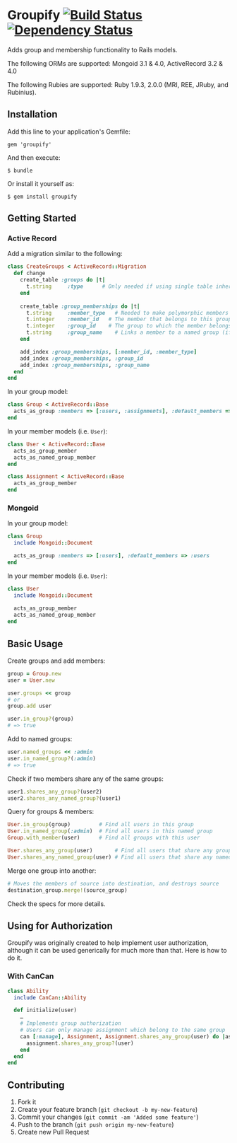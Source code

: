 # Groupify [![Build Status](https://secure.travis-ci.org/dwbutler/groupify.png)](http://travis-ci.org/dwbutler/groupify) [![Dependency Status](https://gemnasium.com/dwbutler/groupify.png)](https://gemnasium.com/dwbutler/groupify)
Adds group and membership functionality to Rails models.

The following ORMs are supported:
Mongoid 3.1 & 4.0, ActiveRecord 3.2 & 4.0

The following Rubies are supported:
Ruby 1.9.3, 2.0.0 (MRI, REE, JRuby, and Rubinius).

## Installation

Add this line to your application's Gemfile:

    gem 'groupify'

And then execute:

    $ bundle

Or install it yourself as:

    $ gem install groupify

## Getting Started

### Active Record
Add a migration similar to the following:

```ruby
class CreateGroups < ActiveRecord::Migration
  def change
    create_table :groups do |t|
      t.string     :type      # Only needed if using single table inheritence
    end
    
    create_table :group_memberships do |t|
      t.string     :member_type   # Needed to make polymorphic members work
      t.integer    :member_id   # The member that belongs to this group
      t.integer    :group_id    # The group to which the member belongs
      t.string     :group_name    # Links a member to a named group (if using named groups)
    end

    add_index :group_memberships, [:member_id, :member_type]
    add_index :group_memberships, :group_id
    add_index :group_memberships, :group_name
  end
end
```

In your group model:

```ruby
class Group < ActiveRecord::Base  
  acts_as_group :members => [:users, :assignments], :default_members => :users
end
```

In your member models (i.e. `User`):

```ruby
class User < ActiveRecord::Base
  acts_as_group_member
  acts_as_named_group_member
end

class Assignment < ActiveRecord::Base
  acts_as_group_member
end
```

### Mongoid
In your group model:

```ruby
class Group
  include Mongoid::Document

  acts_as_group :members => [:users], :default_members => :users
end
```

In your member models (i.e. `User`):

```ruby
class User
  include Mongoid::Document
  
  acts_as_group_member
  acts_as_named_group_member
end
```

## Basic Usage

Create groups and add members:

```ruby
group = Group.new
user = User.new

user.groups << group
# or
group.add user

user.in_group?(group)
# => true
```

Add to named groups:

```ruby
user.named_groups << :admin
user.in_named_group?(:admin)
# => true
```

Check if two members share any of the same groups:

```ruby
user1.shares_any_group?(user2)
user2.shares_any_named_group?(user1)
```

Query for groups & members:

```ruby
User.in_group(group)         # Find all users in this group
User.in_named_group(:admin)  # Find all users in this named group
Group.with_member(user)      # Find all groups with this user

User.shares_any_group(user)       # Find all users that share any groups with this user
User.shares_any_named_group(user) # Find all users that share any named groups with this user
```

Merge one group into another:

```ruby
# Moves the members of source into destination, and destroys source
destination_group.merge!(source_group)
```

Check the specs for more details.

## Using for Authorization
Groupify was originally created to help implement user authorization, although it can be used
generically for much more than that. Here is how to do it.

### With CanCan

```ruby
class Ability
  include CanCan::Ability

  def initialize(user)
    …
    # Implements group authorization
    # Users can only manage assignment which belong to the same group
    can [:manage], Assignment, Assignment.shares_any_group(user) do |assignment|
      assignment.shares_any_group?(user)
    end
  end
end
```

## Contributing

1. Fork it
2. Create your feature branch (`git checkout -b my-new-feature`)
3. Commit your changes (`git commit -am 'Added some feature'`)
4. Push to the branch (`git push origin my-new-feature`)
5. Create new Pull Request
